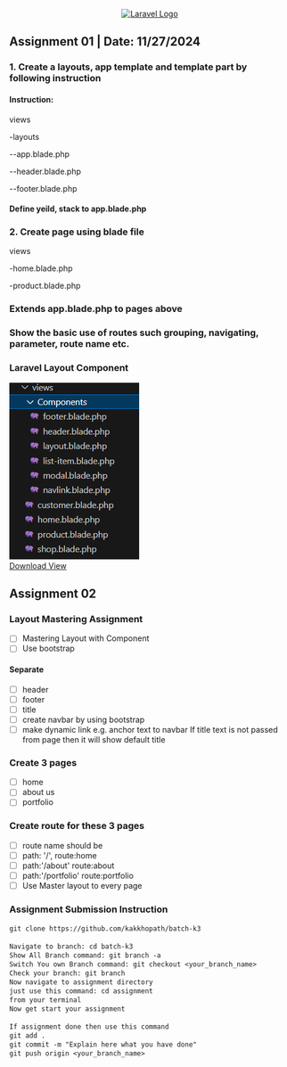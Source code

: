 <p align="center"><a href="https://laravel.com" target="_blank"><img src="https://raw.githubusercontent.com/laravel/art/master/logo-lockup/5%20SVG/2%20CMYK/1%20Full%20Color/laravel-logolockup-cmyk-red.svg" width="400" alt="Laravel Logo"></a></p>

## Assignment 01 | Date: 11/27/2024

### 1. Create a layouts, app template and template part by following instruction

#### Instruction:

<p>views<p>
<p>-layouts<p>
<p>--app.blade.php<p>
<p>--header.blade.php<p>
<p>--footer.blade.php <p>

#### Define yeild, stack to app.blade.php

### 2. Create page using blade file

<p>views</p>
<p>-home.blade.php</p>
<p>-product.blade.php</p>

### Extends app.blade.php to pages above

### Show the basic use of routes such grouping, navigating, parameter, route name etc.

### Laravel Layout Component

<div><img src='/img/laravel-component-layout-code.png'></div>
<div>
    <a href="/views.zip" download>Download View</a>
</div>

## Assignment 02

### Layout Mastering Assignment

- [ ] Mastering Layout with Component
- [ ] Use bootstrap

#### Separate

- [ ] header
- [ ] footer
- [ ] title
- [ ] create navbar by using bootstrap
- [ ] make dynamic link e.g. anchor text to navbar
      If title text is not passed from page then it will show default title

### Create 3 pages

- [ ] home
- [ ] about us
- [ ] portfolio

### Create route for these 3 pages

- [ ] route name should be
- [ ] path: '/', route:home
- [ ] path:'/about' route:about
- [ ] path:'/portfolio' route:portfolio
- [ ] Use Master layout to every page

### Assignment Submission Instruction

```git
git clone https://github.com/kakkhopath/batch-k3

Navigate to branch: cd batch-k3
Show All Branch command: git branch -a
Switch You own Branch command: git checkout <your_branch_name>
Check your branch: git branch
Now navigate to assignment directory
just use this command: cd assignment
from your terminal
Now get start your assignment

If assignment done then use this command
git add .
git commit -m "Explain here what you have done"
git push origin <your_branch_name>
```
